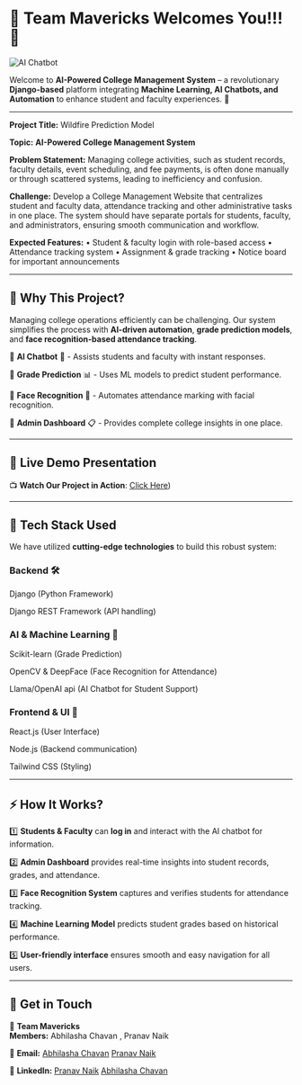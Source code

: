 # 🚀 Team Mavericks Welcomes You!!! 🎉


![AI Chatbot](https://private-user-images.githubusercontent.com/141923176/344477561-b2bf3dd1-d8a6-46f8-95ef-ab8de0900dbd.jpg?jwt=eyJhbGciOiJIUzI1NiIsInR5cCI6IkpXVCJ9.eyJpc3MiOiJnaXRodWIuY29tIiwiYXVkIjoicmF3LmdpdGh1YnVzZXJjb250ZW50LmNvbSIsImtleSI6ImtleTUiLCJleHAiOjE3NDE3NTE1NjksIm5iZiI6MTc0MTc1MTI2OSwicGF0aCI6Ii8xNDE5MjMxNzYvMzQ0NDc3NTYxLWIyYmYzZGQxLWQ4YTYtNDZmOC05NWVmLWFiOGRlMDkwMGRiZC5qcGc_WC1BbXotQWxnb3JpdGhtPUFXUzQtSE1BQy1TSEEyNTYmWC1BbXotQ3JlZGVudGlhbD1BS0lBVkNPRFlMU0E1M1BRSzRaQSUyRjIwMjUwMzEyJTJGdXMtZWFzdC0xJTJGczMlMkZhd3M0X3JlcXVlc3QmWC1BbXotRGF0ZT0yMDI1MDMxMlQwMzQ3NDlaJlgtQW16LUV4cGlyZXM9MzAwJlgtQW16LVNpZ25hdHVyZT04ZjhkNDE3YmUwZDFlMDRjOGQ1OWVkNWIyMGExYzY5M2I1NDE2ZTE3YTM5YzExM2M3MzYxMGY3YzlhMGRkYjE1JlgtQW16LVNpZ25lZEhlYWRlcnM9aG9zdCJ9.RjLJ6mRViy-GY3lNd0DtYSi2xh_jl4fXJSs0KbnYlxI)

Welcome to **AI-Powered College Management System** – a revolutionary **Django-based** platform integrating **Machine Learning, AI Chatbots, and Automation** to enhance student and faculty experiences. 🌟

---

**Project Title:** Wildfire Prediction Model

**Topic:** **AI-Powered College Management System**

**Problem Statement:**
Managing college activities, such as student records, faculty details, event scheduling, and fee payments, is often done manually or through scattered systems, leading to inefficiency and confusion.

**Challenge:** Develop a College Management Website that centralizes student and faculty data, attendance tracking and other administrative tasks in one place. The system should have separate portals for students, faculty, and administrators, ensuring smooth communication and workflow.

**Expected Features:**
•	Student & faculty login with role-based access
•	Attendance tracking system
•	Assignment & grade tracking
•	Notice board for important announcements


---

## 🎯 **Why This Project?**

Managing college operations efficiently can be challenging. Our system simplifies the process with **AI-driven automation**, **grade prediction models**, and **face recognition-based attendance tracking**.

🔹 **AI Chatbot** 🤖 - Assists students and faculty with instant responses.

🔹 **Grade Prediction** 📊 - Uses ML models to predict student performance.

🔹 **Face Recognition** 🏫 - Automates attendance marking with facial recognition.

🔹 **Admin Dashboard** 📋 - Provides complete college insights in one place.



---

## 🎥 **Live Demo Presentation**

📺 **Watch Our Project in Action**: [Click Here](https://youtu.be/nTHgzEodljg))

---

## 🚀 **Tech Stack Used**

We have utilized **cutting-edge technologies** to build this robust system:

### **Backend 🛠️**
Django (Python Framework)

Django REST Framework (API handling)



### **AI & Machine Learning 🤖**
Scikit-learn (Grade Prediction)

OpenCV & DeepFace (Face Recognition for Attendance)

Llama/OpenAI api (AI Chatbot for Student Support)



### **Frontend & UI 🎨**
React.js (User Interface)

Node.js (Backend communication)

Tailwind CSS (Styling)

---


## ⚡ **How It Works?**

1️⃣ **Students & Faculty** can **log in** and interact with the AI chatbot for information.

2️⃣ **Admin Dashboard** provides real-time insights into student records, grades, and attendance.

3️⃣ **Face Recognition System** captures and verifies students for attendance tracking.

4️⃣ **Machine Learning Model** predicts student grades based on historical performance.

5️⃣ **User-friendly interface** ensures smooth and easy navigation for all users.

---

## 🔗 **Get in Touch**

👤 **Team Mavericks**\
  **Members:** Abhilasha Chavan , Pranav Naik
  
📧 **Email:** [Abhilasha Chavan](abhilashasc2004@gmail.com)
              [Pranav Naik](pranavnaik355@gmail.com)
          
📌 **LinkedIn:** [Pranav Naik](https://www.linkedin.com/in/pranav-naik-07503a264/)
                 [Abhilasha Chavan](http://www.linkedin.com/in/abhilasha-chavan-951202348)




